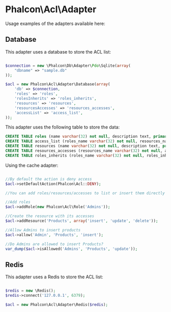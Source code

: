 
Phalcon\Acl\Adapter
===================

Usage examples of the adapters available here:

Database
--------
This adapter uses a database to store the ACL list:

```php

$connection = new \Phalcon\Db\Adapter\Pdo\Sqlite(array(
    "dbname" => "sample.db"
));

$acl = new Phalcon\Acl\Adapter\Database(array(
	'db' => $connection,
	'roles' => 'roles',
	'rolesInherits' => 'roles_inherits',
	'resources' => 'resources',
	'resourcesAccesses' => 'resources_accesses',
	'accessList' => 'access_list',
));

```

This adapter uses the following table to store the data:

```sql
CREATE TABLE roles (name varchar(32) not null, description text, primary key(name));
CREATE TABLE access_list (roles_name varchar(32) not null, resources_name varchar(32) not null, access_name varchar(32) not null, allowed int(3) not null, primary key(roles_name, resources_name, access_name));
CREATE TABLE resources (name varchar(32) not null, description text, primary key(name));
CREATE TABLE resources_accesses (resources_name varchar(32) not null, access_name varchar(32) not null, primary key(resources_name, access_name));
CREATE TABLE roles_inherits (roles_name varchar(32) not null, roles_inherit varchar(32) not null, primary key(roles_name, roles_inherit));
```

Using the cache adapter:

```php

//By default the action is deny access
$acl->setDefaultAction(Phalcon\Acl::DENY);

//You can add roles/resources/accesses to list or insert them directly in the tables

//Add roles
$acl->addRole(new Phalcon\Acl\Role('Admins'));

//Create the resource with its accesses
$acl->addResource('Products', array('insert', 'update', 'delete'));

//Allow Admins to insert products
$acl->allow('Admin', 'Products', 'insert');

//Do Admins are allowed to insert Products?
var_dump($acl->isAllowed('Admins', 'Products', 'update'));

```
Redis
-----
This adapter uses a Redis to store the ACL list:

```php

$redis = new \Redis();
$redis->connect('127.0.0.1', 6379);

$acl = new Phalcon\Acl\Adapter\Redis($redis);

```